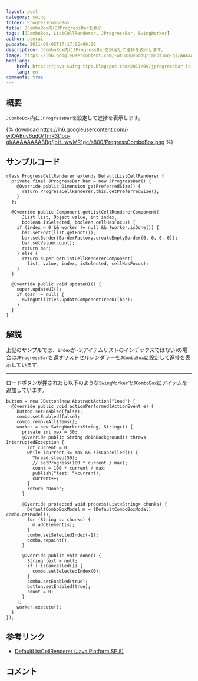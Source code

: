 ```yaml
---
layout: post
category: swing
folder: ProgressComboBox
title: JComboBox内にJProgressBarを表示
tags: [JComboBox, ListCellRenderer, JProgressBar, SwingWorker]
author: aterai
pubdate: 2011-09-05T17:17:06+09:00
description: JComboBox内にJProgressBarを設定して進捗を表示します。
image: https://lh6.googleusercontent.com/-wtOABuv6qdQ/TmR3t1oq-qI/AAAAAAAABBg/jbHLwwMR1gc/s800/ProgressComboBox.png
hreflang:
    href: https://java-swing-tips.blogspot.com/2011/09/jprogressbar-in-jcombobox.html
    lang: en
comments: true
---
```

## 概要
`JComboBox`内に`JProgressBar`を設定して進捗を表示します。

{% download https://lh6.googleusercontent.com/-wtOABuv6qdQ/TmR3t1oq-qI/AAAAAAAABBg/jbHLwwMR1gc/s800/ProgressComboBox.png %}

## サンプルコード
<pre class="prettyprint"><code>class ProgressCellRenderer extends DefaultListCellRenderer {
  private final JProgressBar bar = new JProgressBar() {
    @Override public Dimension getPreferredSize() {
      return ProgressCellRenderer.this.getPreferredSize();
    }
  };

  @Override public Component getListCellRendererComponent(
      JList list, Object value, int index,
      boolean isSelected, boolean cellHasFocus) {
    if (index &lt; 0 &amp;&amp; worker != null &amp;&amp; !worker.isDone()) {
      bar.setFont(list.getFont());
      bar.setBorder(BorderFactory.createEmptyBorder(0, 0, 0, 0));
      bar.setValue(count);
      return bar;
    } else {
      return super.getListCellRendererComponent(
        list, value, index, isSelected, cellHasFocus);
    }
  }

  @Override public void updateUI() {
    super.updateUI();
    if (bar != null) {
      SwingUtilities.updateComponentTreeUI(bar);
    }
  }
}
</code></pre>

## 解説
上記のサンプルでは、`index`が`-1`(アイテムリストのインデックスではない)の場合は`JProgressBar`を返すリストセルレンダラーを`JComboBox`に設定して進捗を表示しています。

- - - -
ロードボタンが押されたら以下のような`SwingWorker`で`JComboBox`にアイテムを追加しています。

<pre class="prettyprint"><code>button = new JButton(new AbstractAction("load") {
  @Override public void actionPerformed(ActionEvent e) {
    button.setEnabled(false);
    combo.setEnabled(false);
    combo.removeAllItems();
    worker = new SwingWorker&lt;String, String&gt;() {
      private int max = 30;
      @Override public String doInBackground() throws InterruptedException {
        int current = 0;
        while (current &lt;= max &amp;&amp; !isCancelled()) {
          Thread.sleep(50);
          // setProgress(100 * current / max);
          count = 100 * current / max;
          publish("test: "+current);
          current++;
        }
        return "Done";
      }

      @Override protected void process(List&lt;String&gt; chunks) {
        DefaultComboBoxModel m = (DefaultComboBoxModel) combo.getModel();
        for (String s: chunks) {
          m.addElement(s);
        }
        combo.setSelectedIndex(-1);
        combo.repaint();
      }

      @Override public void done() {
        String text = null;
        if (!isCancelled()) {
          combo.setSelectedIndex(0);
        }
        combo.setEnabled(true);
        button.setEnabled(true);
        count = 0;
      }
    };
    worker.execute();
  }
});
</code></pre>

## 参考リンク
- [DefaultListCellRenderer (Java Platform SE 8)](https://docs.oracle.com/javase/jp/8/docs/api/javax/swing/DefaultListCellRenderer.html)

<!-- dummy comment line for breaking list -->

## コメント
